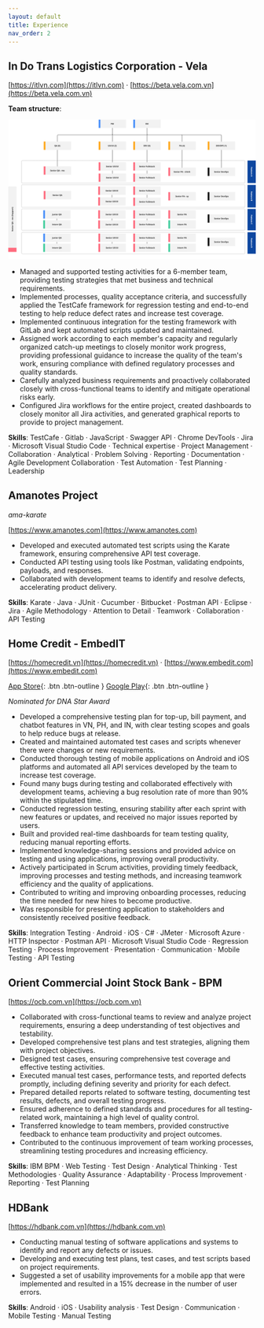 ```yaml
---
layout: default
title: Experience
nav_order: 2
---
```


## In Do Trans Logistics Corporation - Vela

[https://itlvn.com](https://itlvn.com) · [https://beta.vela.com.vn](https://beta.vela.com.vn)

**Team structure**:

![](/assets/images/vela-org.png)

- Managed and supported testing activities for a 6-member team, providing testing strategies that met business and technical requirements.
- Implemented processes, quality acceptance criteria, and successfully applied the TestCafe framework for regression testing and end-to-end testing to help reduce defect rates and increase test coverage.
- Implemented continuous integration for the testing framework with GitLab and kept automated scripts updated and maintained.
- Assigned work according to each member's capacity and regularly organized catch-up meetings to closely monitor work progress, providing professional guidance to increase the quality of the team's work, ensuring compliance with defined regulatory processes and quality standards.
- Carefully analyzed business requirements and proactively collaborated closely with cross-functional teams to identify and mitigate operational risks early.
- Configured Jira workflows for the entire project, created dashboards to closely monitor all Jira activities, and generated graphical reports to provide to project management.

**Skills**: TestCafe · Gitlab · JavaScript · Swagger API · Chrome DevTools · Jira · Microsoft Visual Studio Code · Technical expertise · Project Management · Collaboration · Analytical · Problem Solving · Reporting · Documentation · Agile Development Collaboration · Test Automation · Test Planning · Leadership

## Amanotes Project

*ama-karate*

[https://www.amanotes.com](https://www.amanotes.com)

- Developed and executed automated test scripts using the Karate framework, ensuring comprehensive API test coverage.
- Conducted API testing using tools like Postman, validating endpoints, payloads, and responses.
- Collaborated with development teams to identify and resolve defects, accelerating product delivery.

**Skills**: Karate · Java · JUnit · Cucumber · Bitbucket · Postman API · Eclipse · Jira · Agile Methodology · Attention to Detail · Teamwork · Collaboration · API Testing

## Home Credit - EmbedIT

[https://homecredit.vn](https://homecredit.vn) · [https://www.embedit.com](https://www.embedit.com)

[App Store](https://apps.apple.com/vn/app/home-credit-t%C3%A0i-ch%C3%ADnh-s%E1%BB%91/id1553761073){: .btn .btn-outline }
[Google Play](https://play.google.com/store/apps/details?id=vn.homecredit.capp&hl=en_US){: .btn .btn-outline }

*Nominated for DNA Star Award*

- Developed a comprehensive testing plan for top-up, bill payment, and chatbot features in VN, PH, and IN, with clear testing scopes and goals to help reduce bugs at release.
- Created and maintained automated test cases and scripts whenever there were changes or new requirements.
- Conducted thorough testing of mobile applications on Android and iOS platforms and automated all API services developed by the team to increase test coverage.
- Found many bugs during testing and collaborated effectively with development teams, achieving a bug resolution rate of more than 90% within the stipulated time.
- Conducted regression testing, ensuring stability after each sprint with new features or updates, and received no major issues reported by users.
- Built and provided real-time dashboards for team testing quality, reducing manual reporting efforts.
- Implemented knowledge-sharing sessions and provided advice on testing and using applications, improving overall productivity.
- Actively participated in Scrum activities, providing timely feedback, improving processes and testing methods, and increasing teamwork efficiency and the quality of applications.
- Contributed to writing and improving onboarding processes, reducing the time needed for new hires to become productive.
- Was responsible for presenting application to stakeholders and consistently received positive feedback.

**Skills**: Integration Testing · Android · iOS · C# · JMeter · Microsoft Azure · HTTP Inspector · Postman API · Microsoft Visual Studio Code · Regression Testing · Process Improvement · Presentation · Communication · Mobile Testing · API Testing

## Orient Commercial Joint Stock Bank - BPM

[https://ocb.com.vn](https://ocb.com.vn)

- Collaborated with cross-functional teams to review and analyze project requirements, ensuring a deep understanding of test objectives and testability.
- Developed comprehensive test plans and test strategies, aligning them with project objectives.
- Designed test cases, ensuring comprehensive test coverage and effective testing activities.
- Executed manual test cases, performance tests, and reported defects promptly, including defining severity and priority for each defect.
- Prepared detailed reports related to software testing, documenting test results, defects, and overall testing progress.
- Ensured adherence to defined standards and procedures for all testing-related work, maintaining a high level of quality control.
- Transferred knowledge to team members, provided constructive feedback to enhance team productivity and project outcomes.
- Contributed to the continuous improvement of team working processes, streamlining testing procedures and increasing efficiency.

**Skills**: IBM BPM · Web Testing · Test Design · Analytical Thinking · Test Methodologies · Quality Assurance · Adaptability · Process Improvement · Reporting · Test Planning

## HDBank

[https://hdbank.com.vn](https://hdbank.com.vn)

- Conducting manual testing of software applications and systems to identify and report any defects or issues.
- Developing and executing test plans, test cases, and test scripts based on project requirements.
- Suggested a set of usability improvements for a mobile app that were implemented and resulted in a 15% decrease in the number of user errors.

**Skills**: Android · iOS · Usability analysis · Test Design · Communication · Mobile Testing · Manual Testing
